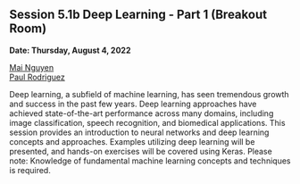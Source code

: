 ## Session 5.1b Deep Learning - Part 1 (Breakout Room) ##

**Date: Thursday, August 4, 2022**

[Mai Nguyen](https://www.sdsc.edu/research/researcher_spotlight/nguyen_mai.html) <br>
[Paul Rodriguez](https://www.coursera.org/instructor/~13847302)

Deep learning, a subfield of machine learning, has seen tremendous growth and success in the past few years. Deep learning approaches have achieved state-of-the-art performance across many domains, including image classification, speech recognition, and biomedical applications. This session provides an introduction to neural networks and deep learning concepts and approaches. Examples  utilizing deep learning will be presented, and hands-on exercises will be covered using Keras.  Please note: Knowledge of fundamental machine learning concepts and techniques is required.  
